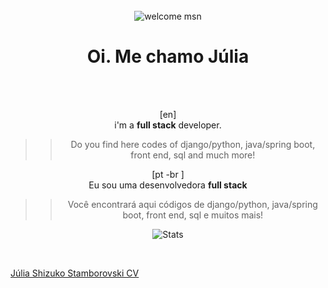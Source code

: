 <div align="center">
<br/>
<img src="https://64.media.tumblr.com/0783cbef1ce385d282de93b685108727/3d0e7e5df00c2a48-a5/s250x400/64082201d6905c4fc7fc10d067d65bf71154f0e8.gifv" alt="welcome msn">

<br />

# Oi. Me chamo Júlia
<br/>
<br/>

[en] <br/> i'm a <b>full stack</b> developer. 

>>Do you find here codes of django/python, java/spring boot, front end, sql and much more!

  [pt -br ] </br>
  Eu sou uma desenvolvedora <b>full stack</b>
  >>Você encontrará aqui códigos de django/python, java/spring boot, front end, sql e muitos mais!



![Stats](https://github-readme-stats.vercel.app/api?username=julia-stamborovski&theme=dark&show_icons=true&bg_color=1a1a1a&icon_color=a0ffff)

<br/>

</div>

[Júlia Shizuko Stamborovski CV](https://github.com/julia-stamborovski/julia-stamborovski/files/11356148/Julia.Shizuko.Stamborovski.desenvolvedora.pdf)
